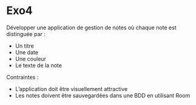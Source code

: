 # Exo4
Développer une application de gestion de notes où chaque note est distinguée par :
 - Un titre
 - Une date
 - Une couleur
 - Le texte de la note
 
Contraintes :

 - L’application doit être visuellement attractive
 - Les notes doivent être sauvegardées dans une BDD en utilisant Room
